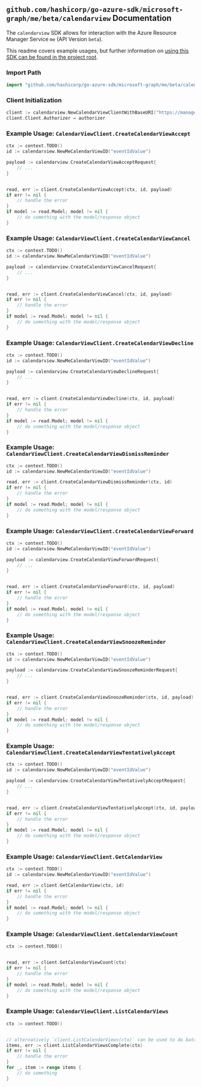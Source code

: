 
## `github.com/hashicorp/go-azure-sdk/microsoft-graph/me/beta/calendarview` Documentation

The `calendarview` SDK allows for interaction with the Azure Resource Manager Service `me` (API Version `beta`).

This readme covers example usages, but further information on [using this SDK can be found in the project root](https://github.com/hashicorp/go-azure-sdk/tree/main/docs).

### Import Path

```go
import "github.com/hashicorp/go-azure-sdk/microsoft-graph/me/beta/calendarview"
```


### Client Initialization

```go
client := calendarview.NewCalendarViewClientWithBaseURI("https://management.azure.com")
client.Client.Authorizer = authorizer
```


### Example Usage: `CalendarViewClient.CreateCalendarViewAccept`

```go
ctx := context.TODO()
id := calendarview.NewMeCalendarViewID("eventIdValue")

payload := calendarview.CreateCalendarViewAcceptRequest{
	// ...
}


read, err := client.CreateCalendarViewAccept(ctx, id, payload)
if err != nil {
	// handle the error
}
if model := read.Model; model != nil {
	// do something with the model/response object
}
```


### Example Usage: `CalendarViewClient.CreateCalendarViewCancel`

```go
ctx := context.TODO()
id := calendarview.NewMeCalendarViewID("eventIdValue")

payload := calendarview.CreateCalendarViewCancelRequest{
	// ...
}


read, err := client.CreateCalendarViewCancel(ctx, id, payload)
if err != nil {
	// handle the error
}
if model := read.Model; model != nil {
	// do something with the model/response object
}
```


### Example Usage: `CalendarViewClient.CreateCalendarViewDecline`

```go
ctx := context.TODO()
id := calendarview.NewMeCalendarViewID("eventIdValue")

payload := calendarview.CreateCalendarViewDeclineRequest{
	// ...
}


read, err := client.CreateCalendarViewDecline(ctx, id, payload)
if err != nil {
	// handle the error
}
if model := read.Model; model != nil {
	// do something with the model/response object
}
```


### Example Usage: `CalendarViewClient.CreateCalendarViewDismissReminder`

```go
ctx := context.TODO()
id := calendarview.NewMeCalendarViewID("eventIdValue")

read, err := client.CreateCalendarViewDismissReminder(ctx, id)
if err != nil {
	// handle the error
}
if model := read.Model; model != nil {
	// do something with the model/response object
}
```


### Example Usage: `CalendarViewClient.CreateCalendarViewForward`

```go
ctx := context.TODO()
id := calendarview.NewMeCalendarViewID("eventIdValue")

payload := calendarview.CreateCalendarViewForwardRequest{
	// ...
}


read, err := client.CreateCalendarViewForward(ctx, id, payload)
if err != nil {
	// handle the error
}
if model := read.Model; model != nil {
	// do something with the model/response object
}
```


### Example Usage: `CalendarViewClient.CreateCalendarViewSnoozeReminder`

```go
ctx := context.TODO()
id := calendarview.NewMeCalendarViewID("eventIdValue")

payload := calendarview.CreateCalendarViewSnoozeReminderRequest{
	// ...
}


read, err := client.CreateCalendarViewSnoozeReminder(ctx, id, payload)
if err != nil {
	// handle the error
}
if model := read.Model; model != nil {
	// do something with the model/response object
}
```


### Example Usage: `CalendarViewClient.CreateCalendarViewTentativelyAccept`

```go
ctx := context.TODO()
id := calendarview.NewMeCalendarViewID("eventIdValue")

payload := calendarview.CreateCalendarViewTentativelyAcceptRequest{
	// ...
}


read, err := client.CreateCalendarViewTentativelyAccept(ctx, id, payload)
if err != nil {
	// handle the error
}
if model := read.Model; model != nil {
	// do something with the model/response object
}
```


### Example Usage: `CalendarViewClient.GetCalendarView`

```go
ctx := context.TODO()
id := calendarview.NewMeCalendarViewID("eventIdValue")

read, err := client.GetCalendarView(ctx, id)
if err != nil {
	// handle the error
}
if model := read.Model; model != nil {
	// do something with the model/response object
}
```


### Example Usage: `CalendarViewClient.GetCalendarViewCount`

```go
ctx := context.TODO()


read, err := client.GetCalendarViewCount(ctx)
if err != nil {
	// handle the error
}
if model := read.Model; model != nil {
	// do something with the model/response object
}
```


### Example Usage: `CalendarViewClient.ListCalendarViews`

```go
ctx := context.TODO()


// alternatively `client.ListCalendarViews(ctx)` can be used to do batched pagination
items, err := client.ListCalendarViewsComplete(ctx)
if err != nil {
	// handle the error
}
for _, item := range items {
	// do something
}
```

